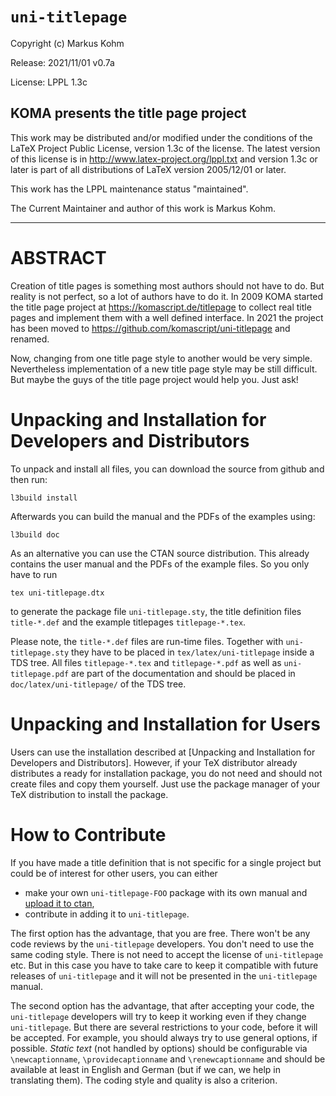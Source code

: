 # `uni-titlepage`

Copyright (c) Markus Kohm <komascript at gmx.info>

Release: 2021/11/01 v0.7a

License: LPPL 1.3c

KOMA presents the title page project
----------------------------------------------------------------------------

This work may be distributed and/or modified under the conditions of
the LaTeX Project Public License, version 1.3c of the license.
The latest version of this license is in
    http://www.latex-project.org/lppl.txt
and version 1.3c or later is part of all distributions of LaTeX
version 2005/12/01 or later.

This work has the LPPL maintenance status "maintained".

The Current Maintainer and author of this work is Markus Kohm.

----------------------------------------------------------------------------

# ABSTRACT

Creation of title pages is something most authors should not have to do.
But reality is not perfect, so a lot of authors have to do it.  In 2009
KOMA started the title page project at <https://komascript.de/titlepage>
to collect real title pages and implement them with a well defined interface.
In 2021 the project has been moved to <https://github.com/komascript/uni-titlepage>
and renamed.

Now, changing from one title page style to another would be very
simple.  Nevertheless implementation of a new title page style may be still
difficult.  But maybe the guys of the title page project would help you.  Just
ask!

# Unpacking and Installation for Developers and Distributors

To unpack and install all files, you can download the source from github
and then run:

    l3build install

Afterwards you can build the manual and the PDFs of the examples using:

    l3build doc

As an alternative you can use the CTAN source distribution. This already
contains the user manual and the PDFs of the example files. So you only have
to run

    tex uni-titlepage.dtx

to generate the package file `uni-titlepage.sty`, the title definition files
`title-*.def` and the example titlepages `titlepage-*.tex`.

Please note, the `title-*.def` files are run-time files. Together with
`uni-titlepage.sty` they have to be placed in `tex/latex/uni-titlepage` inside
a TDS tree. All files `titlepage-*.tex` and `titlepage-*.pdf` as well as
`uni-titlepage.pdf` are part of the documentation and should be placed in
`doc/latex/uni-titlepage/` of the TDS tree.

# Unpacking and Installation for Users

Users can use the installation described at
[Unpacking and Installation for Developers and Distributors]. However, if
your TeX distributor already distributes a ready for installation package, you
do not need and should not create files and copy them yourself. Just use the
package manager of your TeX distribution to install the package.

# How to Contribute

If you have made a title definition that is not specific for a single project
but could be of interest for other users, you can either

* make your own `uni-titlepage-FOO` package with its own manual and [upload it
to ctan](https://www.ctan.org/upload),
* contribute in adding it to `uni-titlepage`.

The first option has the advantage, that you are free. There won't be any code
reviews by the `uni-titlepage` developers. You don't need to use the same
coding style. There is not need to accept the license of `uni-titlepage`
etc. But in this case you have to take care to keep it compatible with future
releases of `uni-titlepage` and it will not be presented in the
`uni-titlepage` manual.

The second option has the advantage, that after accepting your code, the
`uni-titlepage` developers will try to keep it working even if they change
`uni-titlepage`. But there are several restrictions to your code, before it
will be accepted. For example, you should always try to use general options,
if possible. *Static text* (not handled by options) should be configurable via
`\newcaptionname`, `\providecaptionname` and `\renewcaptionname` and should be
available at least in English and German (but if we can, we help in
translating them). The coding style and quality is also a criterion.

